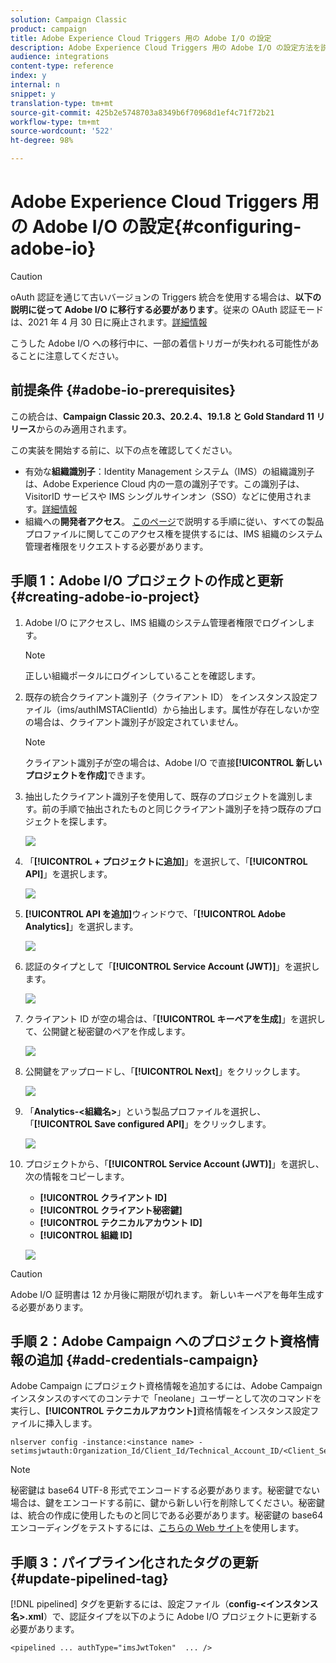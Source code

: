 ```yaml
---
solution: Campaign Classic
product: campaign
title: Adobe Experience Cloud Triggers 用の Adobe I/O の設定
description: Adobe Experience Cloud Triggers 用の Adobe I/O の設定方法を説明します
audience: integrations
content-type: reference
index: y
internal: n
snippet: y
translation-type: tm+mt
source-git-commit: 425b2e5748703a8349b6f70968d1ef4c71f72b21
workflow-type: tm+mt
source-wordcount: '522'
ht-degree: 98%

---
```



# Adobe Experience Cloud Triggers 用の Adobe I/O の設定{#configuring-adobe-io}

>[!CAUTION]
>
>oAuth 認証を通じて古いバージョンの Triggers 統合を使用する場合は、**以下の説明に従って Adobe I/O に移行する必要があります**。従来の OAuth 認証モードは、2021 年 4 月 30 日に廃止されます。[詳細情報](https://experienceleaguecommunities.adobe.com/t5/adobe-analytics-discussions/adobe-analytics-legacy-api-end-of-life-notice/td-p/385411)
>
>こうした Adobe I/O への移行中に、一部の着信トリガーが失われる可能性があることに注意してください。

## 前提条件 {#adobe-io-prerequisites}

この統合は、**Campaign Classic 20.3、20.2.4、19.1.8 と Gold Standard 11 リリース**&#x200B;からのみ適用されます。

この実装を開始する前に、以下の点を確認してください。

* 有効な&#x200B;**組織識別子**：Identity Management システム（IMS）の組織識別子は、Adobe Experience Cloud 内の一意の識別子です。この識別子は、VisitorID サービスや IMS シングルサインオン（SSO）などに使用されます。[詳細情報](https://experienceleague.adobe.com/docs/core-services/interface/manage-users-and-products/organizations.html?lang=ja)
* 組織への&#x200B;**開発者アクセス**。  [このページ](https://helpx.adobe.com/jp/enterprise/admin-guide.html/enterprise/using/manage-developers.ug.html)で説明する手順に従い、すべての製品プロファイルに関してこのアクセス権を提供するには、IMS 組織のシステム管理者権限をリクエストする必要があります。

## 手順 1：Adobe I/O プロジェクトの作成と更新 {#creating-adobe-io-project}

1. Adobe I/O にアクセスし、IMS 組織のシステム管理者権限でログインします。

   >[!NOTE]
   >
   > 正しい組織ポータルにログインしていることを確認します。

1. 既存の統合クライアント識別子（クライアント ID） をインスタンス設定ファイル（ims/authIMSTAClientId）から抽出します。属性が存在しないか空の場合は、クライアント識別子が設定されていません。

   >[!NOTE]
   >
   >クライアント識別子が空の場合は、Adobe I/O で直接&#x200B;**[!UICONTROL 新しいプロジェクトを作成]**&#x200B;できます。

1. 抽出したクライアント識別子を使用して、既存のプロジェクトを識別します。前の手順で抽出されたものと同じクライアント識別子を持つ既存のプロジェクトを探します。

   ![](assets/do-not-localize/adobe_io_8.png)

1. 「**[!UICONTROL + プロジェクトに追加]**」を選択して、「**[!UICONTROL API]**」を選択します。

   ![](assets/do-not-localize/adobe_io_1.png)

1. **[!UICONTROL API を追加]**&#x200B;ウィンドウで、「**[!UICONTROL Adobe Analytics]**」を選択します。

   ![](assets/do-not-localize/adobe_io_2.png)

1. 認証のタイプとして「**[!UICONTROL Service Account (JWT)]**」を選択します。

   ![](assets/do-not-localize/adobe_io_3.png)

1. クライアント ID が空の場合は、「**[!UICONTROL キーペアを生成]**」を選択して、公開鍵と秘密鍵のペアを作成します。

   ![](assets/do-not-localize/adobe_io_4.png)

1. 公開鍵をアップロードし、「**[!UICONTROL Next]**」をクリックします。

   ![](assets/do-not-localize/adobe_io_5.png)

1. 「**Analytics-&lt;組織名>**」という製品プロファイルを選択し、「**[!UICONTROL Save configured API]**」をクリックします。

   ![](assets/do-not-localize/adobe_io_6.png)

1. プロジェクトから、「**[!UICONTROL Service Account (JWT)]**」を選択し、次の情報をコピーします。
   * **[!UICONTROL クライアント ID]**
   * **[!UICONTROL クライアント秘密鍵]**
   * **[!UICONTROL テクニカルアカウント ID]**
   * **[!UICONTROL 組織 ID]**

   ![](assets/do-not-localize/adobe_io_7.png)

>[!CAUTION]
>
>Adobe I/O 証明書は 12 か月後に期限が切れます。 新しいキーペアを毎年生成する必要があります。

## 手順 2：Adobe Campaign へのプロジェクト資格情報の追加 {#add-credentials-campaign}

Adobe Campaign にプロジェクト資格情報を追加するには、Adobe Campaign インスタンスのすべてのコンテナで「neolane」ユーザーとして次のコマンドを実行し、**[!UICONTROL テクニカルアカウント]**&#x200B;資格情報をインスタンス設定ファイルに挿入します。

```
nlserver config -instance:<instance name> -setimsjwtauth:Organization_Id/Client_Id/Technical_Account_ID/<Client_Secret>/<Base64_encoded_Private_Key>
```

>[!NOTE]
>
>秘密鍵は base64 UTF-8 形式でエンコードする必要があります。秘密鍵でない場合は、鍵をエンコードする前に、鍵から新しい行を削除してください。秘密鍵は、統合の作成に使用したものと同じである必要があります。秘密鍵の base64 エンコーディングをテストするには、[こちらの Web サイト](https://www.base64encode.org/)を使用します。

## 手順 3：パイプライン化されたタグの更新 {#update-pipelined-tag}

[!DNL pipelined] タグを更新するには、設定ファイル（**config-&lt;インスタンス名>.xml**）で、認証タイプを以下のように Adobe I/O プロジェクトに更新する必要があります。

```
<pipelined ... authType="imsJwtToken"  ... />
```
